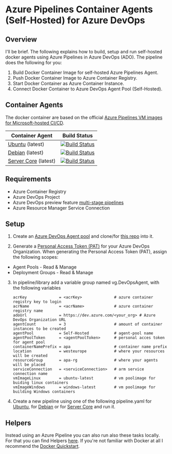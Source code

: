 # Azure Pipelines Container Agents (Self-Hosted) for Azure DevOps
## Overview
I'll be brief. The following explains how to build, setup and run self-hosted docker agents using Azure Pipelines in Azure DevOps (ADO). The pipeline does the following for you:

1. Build Docker Container Image for self-hosted Azure Pipelines Agent.
2. Push Docker Container Image to Azure Container Registry.
3. Start Docker Container as Azure Container Instance.
4. Connect Docker Container to Azure DevOps Agent Pool (Self-Hosted).

## Container Agents
The docker container are based on the official [Azure Pipelines VM images for Microsoft-hosted CI/CD](https://github.com/microsoft/azure-pipelines-image-generation).


| Container Agent | Build Status  |
|---|---|
| [Ubuntu](Agents/Docker/Linux/Ubuntu/readme.md) (latest)   | [![Build Status](https://dev.azure.com/GeekClub/Azure/_apis/build/status/Agents/DevOpsAgentUbuntu?branchName=master)](https://dev.azure.com/GeekClub/Azure/_build/latest?definitionId=28&branchName=master)  |
| [Debian](Agents/Docker/Linux/Debian/readme.md) (latest)  | [![Build Status](https://dev.azure.com/GeekClub/Azure/_apis/build/status/Agents/DevOpsAgentDebian?branchName=master)](https://dev.azure.com/GeekClub/Azure/_build/latest?definitionId=28&branchName=master)   |
|  [Server Core](Agents/Docker/Windows/ServerCore/readme.md) (latest) | [![Build Status](https://dev.azure.com/GeekClub/Azure/_apis/build/status/Agents/DevOpsAgentServerCore?branchName=master)](https://dev.azure.com/GeekClub/Azure/_build/latest?definitionId=28&branchName=master)   |

## Requirements

- Azure Container Registry
- Azure DevOps Project
- Azure DevOps preview feature [multi-stage pipelines](https://docs.microsoft.com/en-us/azure/devops/project/navigation/preview-features?view=azure-devops)
- Azure Resource Manager Service Connection

## Setup

1. Create an [Azure DevOps Agent pool](https://docs.microsoft.com/en-us/azure/devops/pipelines/agents/pools-queues?view=azure-devops#creating-agent-pools) and clone/for [this repo](https://github.com/segraef/apa.git) into it.

2. Generate a [Personal Access Token (PAT)](https://docs.microsoft.com/en-us/azure/devops/organizations/accounts/use-personal-access-tokens-to-authenticate?view=azure-devops#create-personal-access-tokens-to-authenticate-access) for your Azure DevOps Organization. When generating the Personal Access Token (PAT), assign the following scopes:

- Agent Pools - Read & Manage
- Deployment Groups - Read & Manage

3. In pipeline/library add a variable group named vg.DevOpsAgent, with the following variables

    ```
    acrKey              = <acrKey>              # azure container registry key to login
    acrName             = <acrName>             # azure container registry name
    adoUrl              = https://dev.azure.com/<your_org> # Azure DevOps Organization URL
    agentCount          = 3                     # amount of container instances to be created
    agentPool           = Self-Hosted           # agent-pool name
    agentPoolToken      = <agentPoolToken>      # personal acces token for agent pool
    containerNamePrefix = apa                   # container name prefix
    location            = westeurope            # where your resources will be created
    resourceGroup       = apa-rg                # where your agents will be placed
    serviceConnection   = <serviceConnection>   # arm service connection name
    vmImageLinux        = ubuntu-latest         # vm poolimage for buiding linux containers
    vmImageWindows      = windows-latest        # vm poolimage for building Windows containers
    ```

4. Create a new pipeline using one of the following pipeline.yaml for [Ubuntu](Agents/Docker/Linux/Ubuntu/Pipeline/pipeline.yaml), for [Debian](Agents/Docker/Linux/Debian/Pipeline/pipeline.yaml) or for [Server Core](Agents/Docker/Linux/Debian/Pipeline/pipeline.yaml) and run it.

## Helpers

Instead using an Azure Pipeline you can also run also these tasks locally. For that you can find Helpers [here](Agents/Docker/Helpers). If you're not familiar with Docker at all I recommend the [Docker Quickstart](https://docs.docker.com/get-started/).


